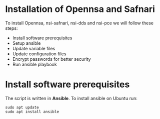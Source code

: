 # Installation of Opennsa and Safnari
To install Opennsa, nsi-safnari, nsi-dds and nsi-pce we will follow these steps:
* Install software prerequisites
* Setup ansible
* Update variable files
* Update configuration files
* Encrypt passwords for better security
* Run ansible playbook
# Install software prerequisites
The script is written in **Ansible**. To install ansible on Ubuntu run:

    sudo apt update
    sudo apt install ansible 


